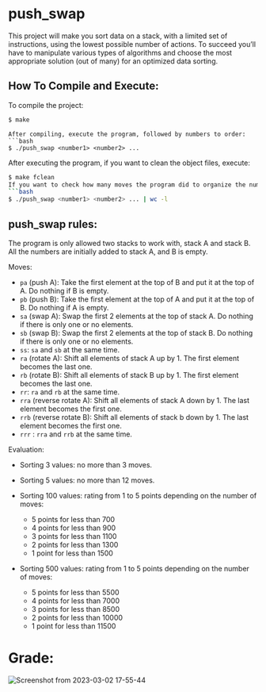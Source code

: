 # push_swap
This project will make you sort data on a stack, with a limited set of instructions, using the lowest possible number of actions. To succeed you’ll have to manipulate various types of algorithms and choose the most appropriate solution (out of many) for an optimized data sorting.

## How To Compile and Execute:
To compile the project:
```bash
$ make
```

```
After compiling, execute the program, followed by numbers to order:
```bash
$ ./push_swap <number1> <number2> ...
```
After executing the program, if you want to clean the object files, execute:
```bash
$ make fclean
If you want to check how many moves the program did to organize the numbers, execute:
```bash
$ ./push_swap <number1> <number2> ... | wc -l
```

## push_swap rules:
The program is only allowed two stacks to work with, stack A and stack B. All the numbers are initially added to stack A, and B is empty.

Moves:

* ```pa``` (push A): Take the first element at the top of B and put it at the top of A. Do nothing if B is empty.
* ```pb``` (push B): Take the first element at the top of A and put it at the top of B. Do nothing if A is empty.
* ```sa``` (swap A): Swap the first 2 elements at the top of stack A. Do nothing if there is only one or no elements.
* ```sb``` (swap B): Swap the first 2 elements at the top of stack B. Do nothing if there is only one or no elements.
* ```ss```: ```sa``` and ```sb``` at the same time.
* ```ra``` (rotate A): Shift all elements of stack A up by 1. The first element becomes the last one.
* ```rb``` (rotate B): Shift all elements of stack B up by 1. The first element becomes the last one.
* ```rr```: ```ra``` and ```rb``` at the same time.
* ```rra``` (reverse rotate A): Shift all elements of stack A down by 1. The last element becomes the first one.
* ```rrb``` (reverse rotate B): Shift all elements of stack b down by 1. The last element becomes the first one.
* ```rrr``` : ```rra``` and ```rrb``` at the same time.

Evaluation:

* Sorting 3 values: no more than 3 moves.
* Sorting 5 values: no more than 12 moves.
* Sorting 100 values: rating from 1 to 5 points depending on the number of moves:

  * 5 points for less than 700
  * 4 points for less than 900
  * 3 points for less than 1100
  * 2 points for less than 1300
  * 1 point for less than 1500

* Sorting 500 values: rating from 1 to 5 points depending on the number of moves:

  * 5 points for less than 5500
  * 4 points for less than 7000
  * 3 points for less than 8500
  * 2 points for less than 10000
  * 1 point for less than 11500

# Grade:
![Screenshot from 2023-03-02 17-55-44](https://user-images.githubusercontent.com/118270669/222511939-fc694fa7-f182-4641-8bbe-e8aabab90526.png)
